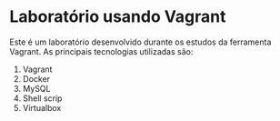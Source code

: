 # Laboratório usando Vagrant

Este é um laboratório desenvolvido durante os estudos da ferramenta Vagrant. 
As principais tecnologias utilizadas são:

1. Vagrant
2. Docker
3. MySQL
4. Shell scrip
5. Virtualbox

